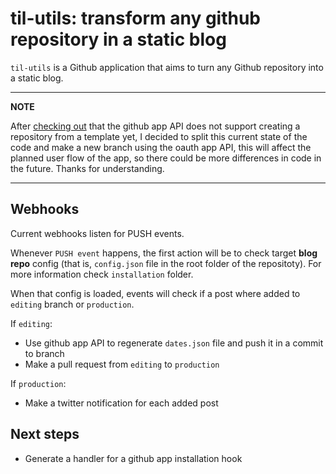 # til-utils: transform any github repository in a static blog

`til-utils` is a Github application that aims to turn any Github repository into a static blog.

---
**NOTE**

After [checking out](https://github.community/t/create-repo-from-template-repo-using-a-github-app/177504) that the github app API does not support creating a repository from a template yet, I decided to split this current state of the code and make a new branch using the oauth app API, this will affect the planned user flow of the app, so there could
be more differences in code in the future. Thanks for understanding.

---

## Webhooks

Current webhooks listen for PUSH events. 

Whenever `PUSH event` happens, the first action will be to check target **blog repo** config (that is, `config.json` file
in the root folder of the repositoty). For more information check `installation` folder.

When that config is loaded, events will check if a post where added to `editing` branch or `production`.

If `editing`:
- Use github app API to regenerate `dates.json` file and push it in a commit to branch
- Make a pull request from `editing` to `production`

If `production`:
- Make a twitter notification for each added post

## Next steps

- Generate a handler for a github app installation hook